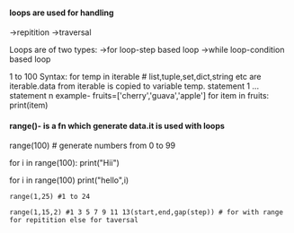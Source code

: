 #### loops are used for handling
->repitition
->traversal

Loops are of two types:
->for loop-step based loop
->while loop-condition based loop

1 to 100
Syntax:
for temp in iterable # list,tuple,set,dict,string etc are iterable.data from iterable is copied to variable temp.
statement 1
...
statement n
example- fruits=['cherry','guava','apple']
for item in fruits:
   print(item)


   #### range()- is a fn which generate data.it is used with loops
   range(100) # generate numbers from 0 to 99

   for i in range(100):
   print("Hii")

   for i in range(100)
    print("hello",i)

    range(1,25) #1 to 24

    range(1,15,2) #1 3 5 7 9 11 13(start,end,gap(step)) # for with range for repitition else for taversal